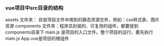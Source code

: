 ### vue项目中src目录的结构
assets 文件夹： 存放项目文件中用到的静态资源文件，例如：css样式表、图片资源
components 文件夹：程序员封装的、可复用的组件，都要放到components目录下
main.js 是项目的入口文件。整个项目的运行，要先执行main.js
App.vue是项目的根组件
